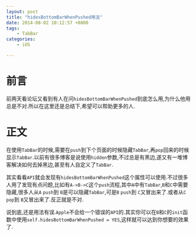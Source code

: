 ```yaml
---
layout: post
title: "hidesBottomBarWhenPushed用法"
date: 2014-08-02 10:12:57 +0800
tags: 
    - TabBar
categories:
    - iOS

---
```


# 前言
前两天看论坛又看到有人在问`hidesBottomBarWhenPushed`到底怎么用,为什么他用总是不对.所以在这里还是总结下,希望可以帮助更多的人.

# 正文
在使用`TabBar`的时候,需要在`push`到下个页面的时候隐藏`TabBar`,再`pop`回来的时候显示`TabBar`.以前有很多博客是说使用`hidden`参数,不过总是有黑边,遂又有一堆博客解决如何去掉黑边,甚至有人自定义了`TabBar`.

其实看看`API`就会发现有`hidesBottomBarWhenPushed`这个属性可以使用.不过很多人用了发现有点问题,比如有`A->B->C`这个`push`流程,其中`A`中有`TabBar`,`B`和`C`中需要隐藏,很多人从`A` `push`到 `B`是可以隐藏`TabBar`,可是`B` `push`到 `C`又冒出来了.或者从`C` `pop`到 `B`又冒出来了.反正就是不对.

说到底,还是用法有误.`Apple`不会给一个错误的`API`的.其实你可以在`B`和`C`的`init`函数中使用`self.hidesBottomBarWhenPushed = YES`,这样就可以达到你想要的效果了.


